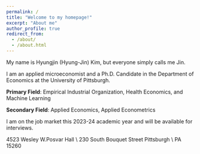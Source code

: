 ```yaml
---
permalink: /
title: "Welcome to my homepage!"
excerpt: "About me"
author_profile: true
redirect_from: 
  - /about/
  - /about.html
---
```



My name is Hyungjin (Hyung-Jin) Kim, but everyone simply calls me Jin. 

I am an applied microeconomist and a Ph.D. Candidate in the Department of Economics at the University of Pittsburgh.  

 <strong>Primary Field</strong>: Empirical Industrial Organization, Health Economics, and Machine Learning

 <strong>Secondary Field</strong>: Applied Economics, Applied Econometrics


I am on the job market this 2023-24 academic year and will be available for interviews.



4523 Wesley W.Posvar Hall \\
230 South Bouquet Street Pittsburgh \\
PA 15260
